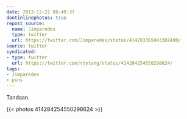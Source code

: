 ```yaml
---
date: 2013-12-21 06:40:37
dontinlinephotos: true
repost_source:
  name: Jimparedes
  type: twitter
  url: https://twitter.com/Jimparedes/status/414283365043302400/
source: twitter
syndicated:
- type: twitter
  url: https://twitter.com/roytang/status/414284254550298624/
tags:
- Jimparedes
- puns
---
```


Tandaan. 

{{< photos 414284254550298624 >}}